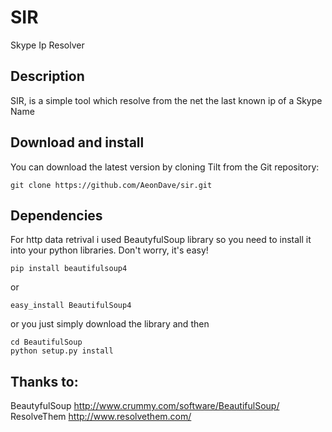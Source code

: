 SIR
===

Skype Ip Resolver


## Description

SIR, is a simple tool which resolve from the net the last known ip of a Skype Name

## Download and install

You can download the latest version by cloning Tilt from the Git repository:

	git clone https://github.com/AeonDave/sir.git
	
## Dependencies

For http data retrival i used BeautyfulSoup library so you need to install it into your python libraries. Don't worry, it's easy!

	pip install beautifulsoup4

or

	easy_install BeautifulSoup4
	
or you just simply download the library and then

	cd BeautifulSoup
	python setup.py install
	
## Thanks to:

BeautyfulSoup http://www.crummy.com/software/BeautifulSoup/
ResolveThem http://www.resolvethem.com/